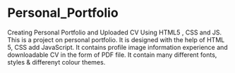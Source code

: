 # Personal_Portfolio
Creating Personal Portfolio and Uploaded CV Using HTML5 , CSS and JS. 
This is a project on personal portfolio.
It is designed with the help of HTML 5, CSS add JavaScript.
It contains profile image information experience and downloadable CV in the form of PDF file.
It contain many different fonts, styles & differenyt colour themes.
